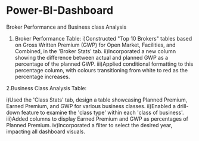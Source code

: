 # Power-BI-Dashboard
Broker Performance and Business class Analysis


1. Broker Performance Table:
i)Constructed "Top 10 Brokers" tables based on Gross Written Premium (GWP) for Open Market, Facilities, and Combined, in the 'Broker Stats' tab.
ii)Incorporated a new column showing the difference between actual and planned GWP as a percentage of the planned GWP.
iii)Applied conditional formatting to this percentage column, with colours transitioning from white to red as the percentage increases.


2.Business Class Analysis Table:

i)Used the 'Class Stats' tab, design a table showcasing Planned Premium, Earned Premium, and GWP for various business classes.
ii)Enabled a drill-down feature to examine the 'class type' within each 'class of business'.
iii)Added columns to display Earned Premium and GWP as percentages of Planned Premium.
iv)Incorporated a filter to select the desired year, impacting all dashboard visuals.
